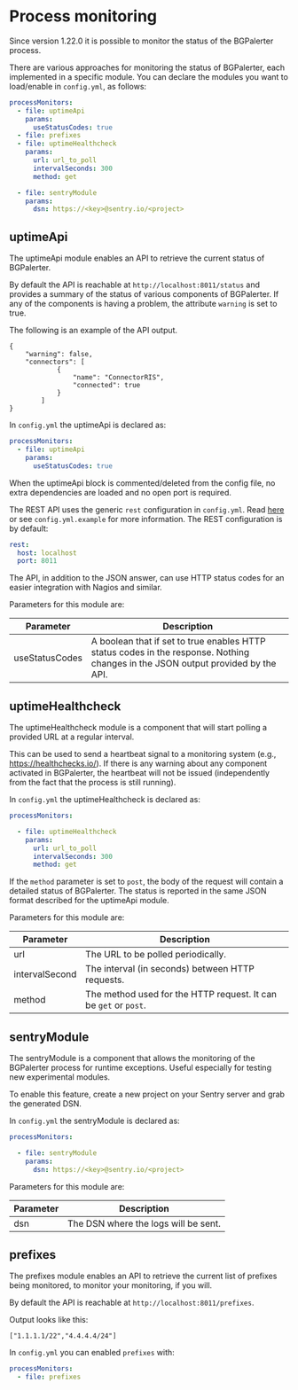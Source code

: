 # Process monitoring

Since version 1.22.0 it is possible to monitor the status of the BGPalerter process.

There are various approaches for monitoring the status of BGPalerter, each implemented in a specific module. 
You can declare the modules you want to load/enable in `config.yml`, as follows:

```yaml
processMonitors:
  - file: uptimeApi
    params:
      useStatusCodes: true
  - file: prefixes
  - file: uptimeHealthcheck
    params:
      url: url_to_poll
      intervalSeconds: 300
      method: get

  - file: sentryModule
    params:
      dsn: https://<key>@sentry.io/<project>
```


## uptimeApi

The uptimeApi module enables an API to retrieve the current status of BGPalerter.

By default the API is reachable at `http://localhost:8011/status` and provides a summary of the status of various components of BGPalerter. If any of the components is having a problem, the attribute `warning` is set to true.

The following is an example of the API output.

```
{
    "warning": false,
    "connectors": [
            {
                "name": "ConnectorRIS",
                "connected": true
            }
        ]
}
```

In `config.yml` the uptimeApi is declared as:

```yaml
processMonitors:
  - file: uptimeApi
    params:
      useStatusCodes: true
```

When the uptimeApi block is commented/deleted from the config file, no extra dependencies are loaded and no open port is required.


The REST API uses the generic `rest` configuration in `config.yml`. Read [here](configuration.md) or see `config.yml.example` for more information.
The REST configuration is by default:
```yaml
rest:
  host: localhost
  port: 8011
```



The API, in addition to the JSON answer, can use HTTP status codes for an easier integration with Nagios and similar.

Parameters for this module are:

|Parameter| Description| 
|---|---|
|useStatusCodes| A boolean that if set to true enables HTTP status codes in the response. Nothing changes in the JSON output provided by the API. |


## uptimeHealthcheck

The uptimeHealthcheck module is a component that will start polling a provided URL at a regular interval.

This can be used to send a heartbeat signal to a monitoring system (e.g., https://healthchecks.io/).
If there is any warning about any component activated in BGPalerter, the heartbeat will not be issued (independently from the fact that the process is still running).


In `config.yml` the uptimeHealthcheck is declared as:

```yaml
processMonitors:

  - file: uptimeHealthcheck
    params:
      url: url_to_poll
      intervalSeconds: 300
      method: get
```

If the `method` parameter is set to `post`, the body of the request will contain a detailed status of BGPalerter.
The status is reported in the same JSON format described for the uptimeApi module.

Parameters for this module are:

|Parameter| Description| 
|---|---|
|url| The URL to be polled periodically. | 
|intervalSecond| The interval (in seconds) between HTTP requests. | 
|method| The method used for the HTTP request. It can be `get` or `post`. | 


## sentryModule

The sentryModule is a component that allows the monitoring of the BGPalerter process for runtime exceptions. 
Useful especially for testing new experimental modules.

To enable this feature, create a new project on your Sentry server and grab the generated DSN.

In `config.yml` the sentryModule is declared as:

```yaml
processMonitors:

  - file: sentryModule
    params:
      dsn: https://<key>@sentry.io/<project>
```

Parameters for this module are:

|Parameter| Description| 
|---|---|
|dsn| The DSN where the logs will be sent. | 

## prefixes

The prefixes module enables an API to retrieve the current list of prefixes being monitored, to monitor your monitoring, if you will.

By default the API is reachable at `http://localhost:8011/prefixes`.

Output looks like this:
```
["1.1.1.1/22","4.4.4.4/24"]
```

In `config.yml` you can enabled `prefixes` with:

```yaml
processMonitors:
  - file: prefixes
```
